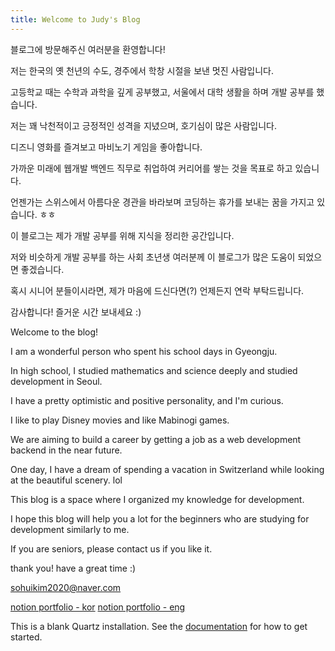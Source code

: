 ```yaml
---
title: Welcome to Judy's Blog
---
```


블로그에 방문해주신 여러분을 환영합니다!

저는 한국의 옛 천년의 수도, 경주에서 학창 시절을 보낸 멋진 사람입니다.

고등학교 때는 수학과 과학을 깊게 공부했고, 서울에서 대학 생활을 하며 개발 공부를 했습니다.

저는 꽤 낙천적이고 긍정적인 성격을 지녔으며, 호기심이 많은 사람입니다.

디즈니 영화를 즐겨보고 마비노기 게임을 좋아합니다.

가까운 미래에 웹개발 백엔드 직무로 취업하여 커리어를 쌓는 것을 목표로 하고 있습니다.

언젠가는 스위스에서 아름다운 경관을 바라보며 코딩하는 휴가를 보내는 꿈을 가지고 있습니다. ㅎㅎ

이 블로그는 제가 개발 공부를 위해 지식을 정리한 공간입니다.

저와 비슷하게 개발 공부를 하는 사회 초년생 여러분께 이 블로그가 많은 도움이 되었으면 좋겠습니다.

혹시 시니어 분들이시라면, 제가 마음에 드신다면(?) 언제든지 연락 부탁드립니다.

감사합니다! 즐거운 시간 보내세요 :)


Welcome to the blog!

 I am a wonderful person who spent his school days in Gyeongju.

 In high school, I studied mathematics and science deeply and studied development in Seoul.

 I have a pretty optimistic and positive personality, and I'm curious.

 I like to play Disney movies and like Mabinogi games.

 We are aiming to build a career by getting a job as a web development backend in the near future.

 One day, I have a dream of spending a vacation in Switzerland while looking at the beautiful scenery. lol

 This blog is a space where I organized my knowledge for development.

 I hope this blog will help you a lot for the beginners who are studying for development similarly to me.

 If you are seniors, please contact us if you like it.

 thank you! have a great time :)

 <a href="mailto:sohuikim2020@naver.com">sohuikim2020@naver.com</a>

[notion portfolio - kor](https://tiny-helicopter-4d0.notion.site/cdd9676f8af34393aab175904a01e58b?pvs=4)
[notion portfolio - eng](https://tiny-helicopter-4d0.notion.site/cdd9676f8af34393aab175904a01e58b?pvs=4)


This is a blank Quartz installation.
See the [documentation](https://quartz.jzhao.xyz) for how to get started.
